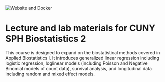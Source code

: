 ![Website and Docker](https://github.com/waldronbios2/cunybios2/workflows/Website%20and%20Docker/badge.svg)

# Lecture and lab materials for CUNY SPH Biostatistics 2

This course is designed to expand on the biostatistical methods
covered in Applied Biostatistics I. It introduces generalized linear
regression including logistic regression, loglinear models (including
Poisson and Negative Binomial models of count data), survival
analysis, and longitudinal data including random and mixed effect
models.

